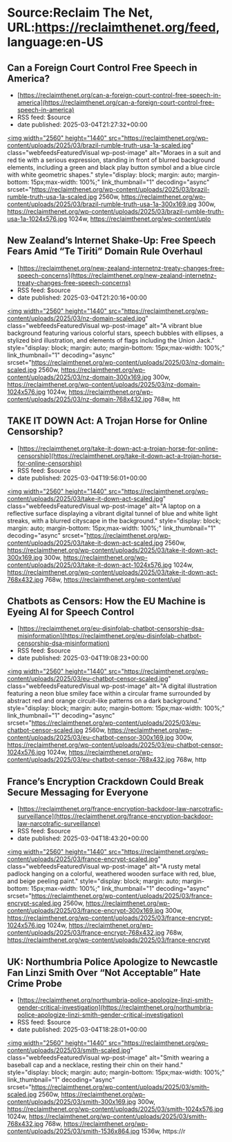 # Source:Reclaim The Net, URL:https://reclaimthenet.org/feed, language:en-US

## Can a Foreign Court Control Free Speech in America?
 - [https://reclaimthenet.org/can-a-foreign-court-control-free-speech-in-america](https://reclaimthenet.org/can-a-foreign-court-control-free-speech-in-america)
 - RSS feed: $source
 - date published: 2025-03-04T21:27:32+00:00

<a href="https://reclaimthenet.org/can-a-foreign-court-control-free-speech-in-america" title="Can a Foreign Court Control Free Speech in America?" rel="nofollow"><img width="2560" height="1440" src="https://reclaimthenet.org/wp-content/uploads/2025/03/brazil-rumble-truth-usa-1a-scaled.jpg" class="webfeedsFeaturedVisual wp-post-image" alt="Moraes in a suit and red tie with a serious expression, standing in front of blurred background elements, including a green and black play button symbol and a blue circle with white geometric shapes." style="display: block; margin: auto; margin-bottom: 15px;max-width: 100%;" link_thumbnail="1" decoding="async" srcset="https://reclaimthenet.org/wp-content/uploads/2025/03/brazil-rumble-truth-usa-1a-scaled.jpg 2560w, https://reclaimthenet.org/wp-content/uploads/2025/03/brazil-rumble-truth-usa-1a-300x169.jpg 300w, https://reclaimthenet.org/wp-content/uploads/2025/03/brazil-rumble-truth-usa-1a-1024x576.jpg 1024w, https://reclaimthenet.org/wp-content/uplo

## New Zealand’s Internet Shake-Up: Free Speech Fears Amid “Te Tiriti” Domain Rule Overhaul
 - [https://reclaimthenet.org/new-zealand-internetnz-treaty-changes-free-speech-concerns](https://reclaimthenet.org/new-zealand-internetnz-treaty-changes-free-speech-concerns)
 - RSS feed: $source
 - date published: 2025-03-04T21:20:16+00:00

<a href="https://reclaimthenet.org/new-zealand-internetnz-treaty-changes-free-speech-concerns" title="New Zealand’s Internet Shake-Up: Free Speech Fears Amid &#8220;Te Tiriti&#8221; Domain Rule Overhaul" rel="nofollow"><img width="2560" height="1440" src="https://reclaimthenet.org/wp-content/uploads/2025/03/nz-domain-scaled.jpg" class="webfeedsFeaturedVisual wp-post-image" alt="A vibrant blue background featuring various colorful stars, speech bubbles with ellipses, a stylized bird illustration, and elements of flags including the Union Jack." style="display: block; margin: auto; margin-bottom: 15px;max-width: 100%;" link_thumbnail="1" decoding="async" srcset="https://reclaimthenet.org/wp-content/uploads/2025/03/nz-domain-scaled.jpg 2560w, https://reclaimthenet.org/wp-content/uploads/2025/03/nz-domain-300x169.jpg 300w, https://reclaimthenet.org/wp-content/uploads/2025/03/nz-domain-1024x576.jpg 1024w, https://reclaimthenet.org/wp-content/uploads/2025/03/nz-domain-768x432.jpg 768w, htt

## TAKE IT DOWN Act: A Trojan Horse for Online Censorship?
 - [https://reclaimthenet.org/take-it-down-act-a-trojan-horse-for-online-censorship](https://reclaimthenet.org/take-it-down-act-a-trojan-horse-for-online-censorship)
 - RSS feed: $source
 - date published: 2025-03-04T19:56:01+00:00

<a href="https://reclaimthenet.org/take-it-down-act-a-trojan-horse-for-online-censorship" title="TAKE IT DOWN Act: A Trojan Horse for Online Censorship?" rel="nofollow"><img width="2560" height="1440" src="https://reclaimthenet.org/wp-content/uploads/2025/03/take-it-down-act-scaled.jpg" class="webfeedsFeaturedVisual wp-post-image" alt="A laptop on a reflective surface displaying a vibrant digital tunnel of blue and white light streaks, with a blurred cityscape in the background." style="display: block; margin: auto; margin-bottom: 15px;max-width: 100%;" link_thumbnail="1" decoding="async" srcset="https://reclaimthenet.org/wp-content/uploads/2025/03/take-it-down-act-scaled.jpg 2560w, https://reclaimthenet.org/wp-content/uploads/2025/03/take-it-down-act-300x169.jpg 300w, https://reclaimthenet.org/wp-content/uploads/2025/03/take-it-down-act-1024x576.jpg 1024w, https://reclaimthenet.org/wp-content/uploads/2025/03/take-it-down-act-768x432.jpg 768w, https://reclaimthenet.org/wp-content/upl

## Chatbots as Censors: How the EU Machine is Eyeing AI for Speech Control
 - [https://reclaimthenet.org/eu-disinfolab-chatbot-censorship-dsa-misinformation](https://reclaimthenet.org/eu-disinfolab-chatbot-censorship-dsa-misinformation)
 - RSS feed: $source
 - date published: 2025-03-04T19:08:23+00:00

<a href="https://reclaimthenet.org/eu-disinfolab-chatbot-censorship-dsa-misinformation" title="Chatbots as Censors: How the EU Machine is Eyeing AI for Speech Control" rel="nofollow"><img width="2560" height="1440" src="https://reclaimthenet.org/wp-content/uploads/2025/03/eu-chatbot-censor-scaled.jpg" class="webfeedsFeaturedVisual wp-post-image" alt="A digital illustration featuring a neon blue smiley face within a circular frame surrounded by abstract red and orange circuit-like patterns on a dark background." style="display: block; margin: auto; margin-bottom: 15px;max-width: 100%;" link_thumbnail="1" decoding="async" srcset="https://reclaimthenet.org/wp-content/uploads/2025/03/eu-chatbot-censor-scaled.jpg 2560w, https://reclaimthenet.org/wp-content/uploads/2025/03/eu-chatbot-censor-300x169.jpg 300w, https://reclaimthenet.org/wp-content/uploads/2025/03/eu-chatbot-censor-1024x576.jpg 1024w, https://reclaimthenet.org/wp-content/uploads/2025/03/eu-chatbot-censor-768x432.jpg 768w, http

## France’s Encryption Crackdown Could Break Secure Messaging for Everyone
 - [https://reclaimthenet.org/france-encryption-backdoor-law-narcotrafic-surveillance](https://reclaimthenet.org/france-encryption-backdoor-law-narcotrafic-surveillance)
 - RSS feed: $source
 - date published: 2025-03-04T18:43:20+00:00

<a href="https://reclaimthenet.org/france-encryption-backdoor-law-narcotrafic-surveillance" title="France’s Encryption Crackdown Could Break Secure Messaging for Everyone" rel="nofollow"><img width="2560" height="1440" src="https://reclaimthenet.org/wp-content/uploads/2025/03/france-encrypt-scaled.jpg" class="webfeedsFeaturedVisual wp-post-image" alt="A rusty metal padlock hanging on a colorful, weathered wooden surface with red, blue, and beige peeling paint." style="display: block; margin: auto; margin-bottom: 15px;max-width: 100%;" link_thumbnail="1" decoding="async" srcset="https://reclaimthenet.org/wp-content/uploads/2025/03/france-encrypt-scaled.jpg 2560w, https://reclaimthenet.org/wp-content/uploads/2025/03/france-encrypt-300x169.jpg 300w, https://reclaimthenet.org/wp-content/uploads/2025/03/france-encrypt-1024x576.jpg 1024w, https://reclaimthenet.org/wp-content/uploads/2025/03/france-encrypt-768x432.jpg 768w, https://reclaimthenet.org/wp-content/uploads/2025/03/france-encrypt

## UK: Northumbria Police Apologize to Newcastle Fan Linzi Smith Over “Not Acceptable” Hate Crime Probe
 - [https://reclaimthenet.org/northumbria-police-apologize-linzi-smith-gender-critical-investigation](https://reclaimthenet.org/northumbria-police-apologize-linzi-smith-gender-critical-investigation)
 - RSS feed: $source
 - date published: 2025-03-04T18:28:01+00:00

<a href="https://reclaimthenet.org/northumbria-police-apologize-linzi-smith-gender-critical-investigation" title="UK: Northumbria Police Apologize to Newcastle Fan Linzi Smith Over &#8220;Not Acceptable&#8221; Hate Crime Probe" rel="nofollow"><img width="2560" height="1440" src="https://reclaimthenet.org/wp-content/uploads/2025/03/smith-scaled.jpg" class="webfeedsFeaturedVisual wp-post-image" alt="Smith wearing a baseball cap and a necklace, resting their chin on their hand." style="display: block; margin: auto; margin-bottom: 15px;max-width: 100%;" link_thumbnail="1" decoding="async" srcset="https://reclaimthenet.org/wp-content/uploads/2025/03/smith-scaled.jpg 2560w, https://reclaimthenet.org/wp-content/uploads/2025/03/smith-300x169.jpg 300w, https://reclaimthenet.org/wp-content/uploads/2025/03/smith-1024x576.jpg 1024w, https://reclaimthenet.org/wp-content/uploads/2025/03/smith-768x432.jpg 768w, https://reclaimthenet.org/wp-content/uploads/2025/03/smith-1536x864.jpg 1536w, https://r

